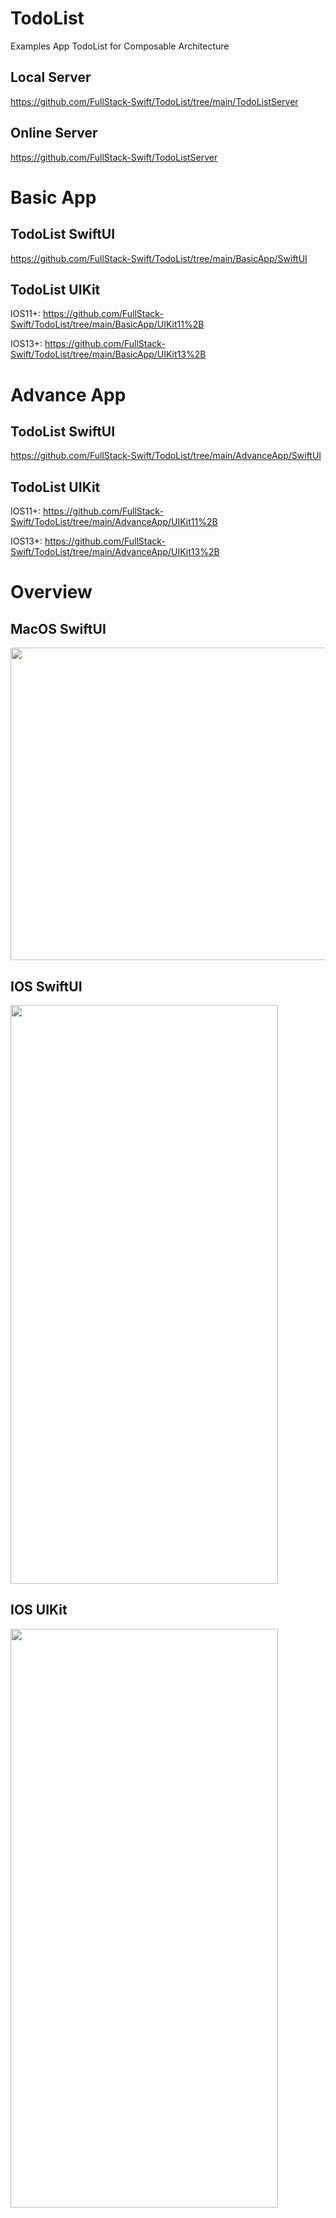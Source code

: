 # TodoList

Examples App TodoList for Composable Architecture

## Local Server

https://github.com/FullStack-Swift/TodoList/tree/main/TodoListServer

## Online Server

https://github.com/FullStack-Swift/TodoListServer

# Basic App

##  TodoList SwiftUI
 
https://github.com/FullStack-Swift/TodoList/tree/main/BasicApp/SwiftUI

##  TodoList UIKit

IOS11+: https://github.com/FullStack-Swift/TodoList/tree/main/BasicApp/UIKit11%2B

IOS13+: https://github.com/FullStack-Swift/TodoList/tree/main/BasicApp/UIKit13%2B

# Advance App

##  TodoList SwiftUI

https://github.com/FullStack-Swift/TodoList/tree/main/AdvanceApp/SwiftUI

##  TodoList UIKit

IOS11+: https://github.com/FullStack-Swift/TodoList/tree/main/AdvanceApp/UIKit11%2B

IOS13+: https://github.com/FullStack-Swift/TodoList/tree/main/AdvanceApp/UIKit13%2B
# Overview

##  MacOS SwiftUI
<img src="https://github.com/FullStack-Swift/TodoList/blob/main/Screenshots/Screenshot%202022-01-27%20at%203.08.25%20PM.png" width="700" height="500">

##  IOS SwiftUI
<img src="https://github.com/FullStack-Swift/TodoList/blob/main/Screenshots/Simulator%20Screen%20Shot%20-%20iPhone%2013%20Pro%20Max%20-%202022-01-27%20at%2014.50.24.png" width="428" height="926">

##  IOS UIKit
<img src="https://github.com/FullStack-Swift/TodoList/blob/main/SScreenshots/Simulator%20Screen%20Shot%20-%20iPhone%2013%20Pro%20Max%20-%202022-02-05%20at%2019.04.34.png" width="428" height="926">
